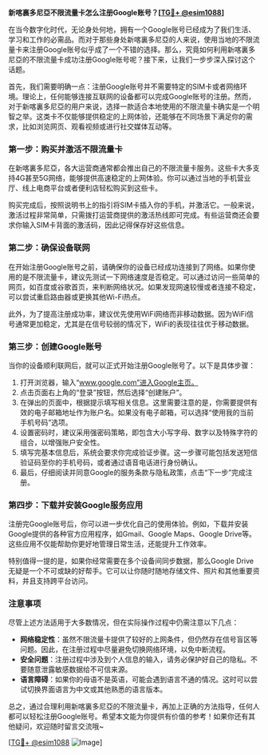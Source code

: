 **新喀裏多尼亞不限流量卡怎么注册Google账号？[[TG💪+ @esim1088](https://t.me/s/esim1088)]**

在当今数字化时代，无论身处何地，拥有一个Google账号已经成为了我们生活、学习和工作的必需品。而对于那些身处新喀裏多尼亞的人来说，使用当地的不限流量卡来注册Google账号似乎成了一个不错的选择。那么，究竟如何利用新喀裏多尼亞的不限流量卡成功注册Google账号呢？接下来，让我们一步步深入探讨这个话题。

首先，我们需要明确一点：注册Google账号并不需要特定的SIM卡或者网络环境。理论上，任何能够连接互联网的设备都可以完成Google账号的注册。然而，对于新喀裏多尼亞的用户来说，选择一款适合本地使用的不限流量卡确实是一个明智之举。这类卡不仅能够提供稳定的上网体验，还能够在不同场景下满足你的需求，比如浏览网页、观看视频或进行社交媒体互动等。

### 第一步：购买并激活不限流量卡

在新喀裏多尼亞，各大运营商通常都会推出自己的不限流量卡服务。这些卡大多支持4G甚至5G网络，能够提供高速稳定的上网体验。你可以通过当地的手机营业厅、线上电商平台或者便利店轻松购买到这些卡。

购买完成后，按照说明书上的指引将SIM卡插入你的手机，并激活它。一般来说，激活过程非常简单，只需拨打运营商提供的激活热线即可完成。有些运营商还会要求你输入SIM卡背面的激活码，因此记得保存好这些信息。

### 第二步：确保设备联网

在开始注册Google账号之前，请确保你的设备已经成功连接到了网络。如果你使用的是不限流量卡，建议先测试一下网络速度是否稳定。可以通过访问一些简单的网页，如百度或谷歌首页，来判断网络状况。如果发现网速较慢或者连接不稳定，可以尝试重启路由器或更换其他Wi-Fi热点。

此外，为了提高注册成功率，建议优先使用WiFi网络而非移动数据。因为WiFi信号通常更加稳定，尤其是在信号较弱的情况下，WiFi的表现往往优于移动数据。

### 第三步：创建Google账号

当你的设备顺利联网后，就可以正式开始注册Google账号了。以下是具体步骤：

1. 打开浏览器，输入“www.google.com”进入Google主页。
2. 点击页面右上角的“登录”按钮，然后选择“创建账户”。
3. 在弹出的页面中，根据提示填写相关信息。这里需要注意的是，你需要提供有效的电子邮箱地址作为账户名。如果没有电子邮箱，可以选择“使用我的当前手机号码”选项。
4. 设置密码时，建议采用强密码策略，即包含大小写字母、数字以及特殊字符的组合，以增强账户安全性。
5. 填写完基本信息后，系统会要求你完成验证步骤。这一步骤可能包括发送短信验证码至你的手机号码，或者通过语音电话进行身份确认。
6. 最后，仔细阅读并同意Google的服务条款与隐私政策，点击“下一步”完成注册。

### 第四步：下载并安装Google服务应用

注册完Google账号后，你可以进一步优化自己的使用体验。例如，下载并安装Google提供的各种官方应用程序，如Gmail、Google Maps、Google Drive等。这些应用不仅能帮助你更好地管理日常生活，还能提升工作效率。

特别值得一提的是，如果你经常需要在多个设备间同步数据，那么Google Drive无疑是一个不可或缺的好帮手。它可以让你随时随地存储文件、照片和其他重要资料，并且支持跨平台访问。

### 注意事项

尽管上述方法适用于大多数情况，但在实际操作过程中仍需注意以下几点：

- **网络稳定性**：虽然不限流量卡提供了较好的上网条件，但仍然存在信号盲区等问题。因此，在注册过程中尽量避免切换网络环境，以免中断流程。
- **安全问题**：注册过程中涉及到个人信息的输入，请务必保护好自己的隐私。不要随意泄露敏感数据给不可信来源。
- **语言障碍**：如果你的母语不是英语，可能会遇到语言不通的情况。这时可以尝试切换界面语言为中文或其他熟悉的语言版本。

总之，通过合理利用新喀裏多尼亞的不限流量卡，再加上正确的方法指导，任何人都可以轻松注册Google账号。希望本文能为你提供有价值的参考！如果你还有其他疑问，欢迎随时留言交流哦~

[[TG💪+ @esim1088](https://t.me/s/esim1088) ![Image](https://i.postimg.cc/4NQfJmqS/Snipaste-2025-05-13-00-14-12.png)]